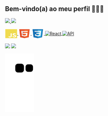 ## Bem-vindo(a) ao meu perfil 👱🏻‍♀️

<div>
  <a href="https://github.com/AliniMaiaK">
  <img height="180em" src="https://github-readme-stats.vercel.app/api?username=AliniMaiaK&show_icons=true&theme=tokyonight&include_all_commits=true&count_private=true"/>
  <img height="180em" src="https://github-readme-stats.vercel.app/api/top-langs/?username=AliniMaiaK&layout=compact&langs_count=6&theme=tokyonight"/>
</div>
<div style="display: inline_block"><br>
  <img align="center" alt="Js" height="30" width="40" src="https://raw.githubusercontent.com/devicons/devicon/master/icons/javascript/javascript-plain.svg ">
  <img align="center" alt="HTML" height="30" width="40" src="https://raw.githubusercontent.com/devicons/devicon/master/icons/html5/html5-original.svg ">
  <img align="center" alt="CSS" height="30" width="40" src="https://raw.githubusercontent.com/devicons/devicon/master/icons/css3/css3-original.svg ">
  <img align="center" alt="React" height="30" width="40"src="https://cdn.jsdelivr.net/gh/devicons/devicon/icons/adonisjs/adonisjs-original.svg ">
  <img align="center" alt="API" height="30" width="40"src="https://cdn.jsdelivr.net/gh/devicons/devicon/icons/adonisjs/adonisjs-original.svg" />
        
          
</div>
 
 <br>
 
 
<div>
  <a href = "mailto:alini.kmaia@gmail.com"><img src="https://img.shields.io/badge/-Gmail-%23333?style=for-the-badge&logo=gmail&logoColor=white" destino ="_blank"></a>
  <a href="https://www.linkedin.com/in/alinimaiafrontend/target="_blank"><img src="https://img.shields.io/badge/-LinkedIn-%230077B5?style=for-the-badge&logo=linkedin&logoColor=white" target="_blank"></a> 
 
  ![Animação de cobra](https://github.com/AliniMaiaK/AliniMaiaK/blob/output/github-contribution-grid-snake.svg)

</div>
